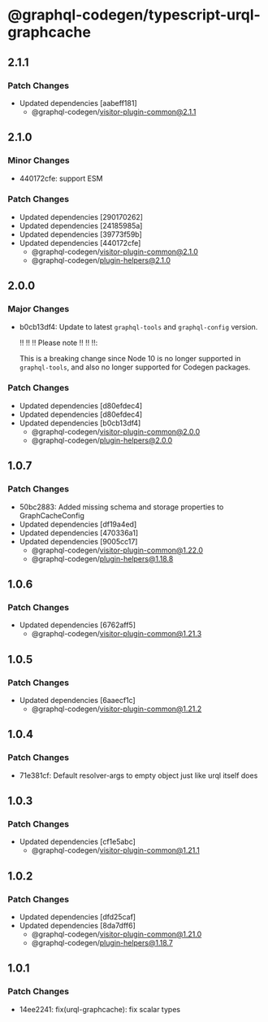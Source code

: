# @graphql-codegen/typescript-urql-graphcache

## 2.1.1

### Patch Changes

- Updated dependencies [aabeff181]
  - @graphql-codegen/visitor-plugin-common@2.1.1

## 2.1.0

### Minor Changes

- 440172cfe: support ESM

### Patch Changes

- Updated dependencies [290170262]
- Updated dependencies [24185985a]
- Updated dependencies [39773f59b]
- Updated dependencies [440172cfe]
  - @graphql-codegen/visitor-plugin-common@2.1.0
  - @graphql-codegen/plugin-helpers@2.1.0

## 2.0.0

### Major Changes

- b0cb13df4: Update to latest `graphql-tools` and `graphql-config` version.

  ‼️ ‼️ ‼️ Please note ‼️ ‼️ ‼️:

  This is a breaking change since Node 10 is no longer supported in `graphql-tools`, and also no longer supported for Codegen packages.

### Patch Changes

- Updated dependencies [d80efdec4]
- Updated dependencies [d80efdec4]
- Updated dependencies [b0cb13df4]
  - @graphql-codegen/visitor-plugin-common@2.0.0
  - @graphql-codegen/plugin-helpers@2.0.0

## 1.0.7

### Patch Changes

- 50bc2883: Added missing schema and storage properties to GraphCacheConfig
- Updated dependencies [df19a4ed]
- Updated dependencies [470336a1]
- Updated dependencies [9005cc17]
  - @graphql-codegen/visitor-plugin-common@1.22.0
  - @graphql-codegen/plugin-helpers@1.18.8

## 1.0.6

### Patch Changes

- Updated dependencies [6762aff5]
  - @graphql-codegen/visitor-plugin-common@1.21.3

## 1.0.5

### Patch Changes

- Updated dependencies [6aaecf1c]
  - @graphql-codegen/visitor-plugin-common@1.21.2

## 1.0.4

### Patch Changes

- 71e381cf: Default resolver-args to empty object just like urql itself does

## 1.0.3

### Patch Changes

- Updated dependencies [cf1e5abc]
  - @graphql-codegen/visitor-plugin-common@1.21.1

## 1.0.2

### Patch Changes

- Updated dependencies [dfd25caf]
- Updated dependencies [8da7dff6]
  - @graphql-codegen/visitor-plugin-common@1.21.0
  - @graphql-codegen/plugin-helpers@1.18.7

## 1.0.1

### Patch Changes

- 14ee2241: fix(urql-graphcache): fix scalar types
